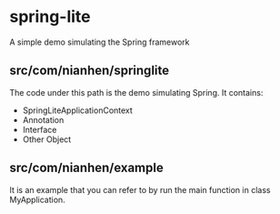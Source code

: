 # spring-lite
A simple demo simulating the Spring framework


## src/com/nianhen/springlite

The code under this path is the demo simulating Spring. It contains:

- SpringLiteApplicationContext
- Annotation
- Interface
- Other Object

## src/com/nianhen/example

It is an example that you can refer to by run the main function in class MyApplication.
